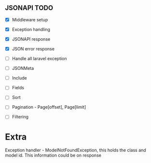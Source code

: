 ## JSONAPI TODO
- [x] Middleware setup
- [x] Exception handling
- [x] JSONAPI response
- [x] JSON error response
- [ ] Handle all laravel exception
- [ ] JSONMeta

- [ ] Include
- [ ] Fields
- [ ] Sort
- [ ] Pagination - Page[offset], Page[limit]
- [ ] Filtering

# Extra
Exception handler - ModelNotFoundException, this holds the class and model id. This information could be on response